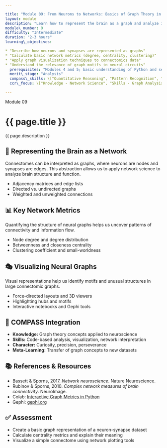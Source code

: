 ```yaml
---

title: "Module 09: From Neurons to Networks: Basics of Graph Theory in Connectomics"
layout: module
description: "Learn how to represent the brain as a graph and analyze its structure using basic network theory."
module\_number: 9
difficulty: "Intermediate"
duration: "2-3 hours"
learning\_objectives:

* "Describe how neurons and synapses are represented as graphs"
* "Calculate basic network metrics (degree, centrality, clustering)"
* "Apply graph visualization techniques to connectomics data"
* "Understand the relevance of graph motifs in neural circuits"
  prerequisites: "Modules 4 and 5; basic understanding of Python and segmentation data"
  merit\_stage: "Analysis"
  compass\_skills: \["Quantitative Reasoning", "Pattern Recognition", "Abstraction"]
  ccr\_focus: \["Knowledge - Network Science", "Skills - Graph Analysis"]

---
```


<div class="main-content">
  <div class="hero">
    <div class="hero-content">
      <span class="module-number">Module 09</span>
      <h1>{{ page.title }}</h1>
      <p class="hero-subtitle">{{ page.description }}</p>
    </div>
  </div>

  <section class="section">
    <h2>🔎 Representing the Brain as a Network</h2>
    <p>Connectomes can be interpreted as graphs, where neurons are nodes and synapses are edges. This abstraction allows us to apply network science to analyze brain structure and function.</p>
    <ul>
      <li>Adjacency matrices and edge lists</li>
      <li>Directed vs. undirected graphs</li>
      <li>Weighted and unweighted connections</li>
    </ul>
  </section>

  <section class="section">
    <h2>📊 Key Network Metrics</h2>
    <p>Quantifying the structure of neural graphs helps us uncover patterns of connectivity and information flow.</p>
    <ul>
      <li>Node degree and degree distribution</li>
      <li>Betweenness and closeness centrality</li>
      <li>Clustering coefficient and small-worldness</li>
    </ul>
  </section>

  <section class="section">
    <h2>🎭 Visualizing Neural Graphs</h2>
    <p>Visual representations help us identify motifs and unusual structures in large connectomic graphs.</p>
    <ul>
      <li>Force-directed layouts and 3D viewers</li>
      <li>Highlighting hubs and motifs</li>
      <li>Interactive notebooks and Gephi tools</li>
    </ul>
  </section>

  <section class="section">
    <h2>🎯 COMPASS Integration</h2>
    <ul>
      <li><strong>Knowledge:</strong> Graph theory concepts applied to neuroscience</li>
      <li><strong>Skills:</strong> Code-based analysis, visualization, network interpretation</li>
      <li><strong>Character:</strong> Curiosity, precision, perseverance</li>
      <li><strong>Meta-Learning:</strong> Transfer of graph concepts to new datasets</li>
    </ul>
  </section>

  <section class="section">
    <h2>📚 References & Resources</h2>
    <ul>
      <li>Bassett & Sporns, 2017. <em>Network neuroscience</em>. Nature Neuroscience.</li>
      <li>Rubinov & Sporns, 2010. <em>Complex network measures of brain connectivity</em>. NeuroImage.</li>
      <li>Colab: <a href="https://colab.research.google.com/">Interactive Graph Metrics in Python</a></li>
      <li>Gephi: <a href="https://gephi.org">gephi.org</a></li>
    </ul>
  </section>

  <section class="section">
    <h2>✅ Assessment</h2>
    <ul>
      <li>Create a basic graph representation of a neuron-synapse dataset</li>
      <li>Calculate centrality metrics and explain their meaning</li>
      <li>Visualize a simple connectome using network plotting tools</li>
    </ul>
  </section>
</div>
